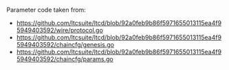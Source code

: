 Parameter code taken from:

- https://github.com/ltcsuite/ltcd/blob/92a0feb9b86f5971655013115ea4f95949403592/wire/protocol.go
- https://github.com/ltcsuite/ltcd/blob/92a0feb9b86f5971655013115ea4f95949403592/chaincfg/genesis.go
- https://github.com/ltcsuite/ltcd/blob/92a0feb9b86f5971655013115ea4f95949403592/chaincfg/params.go
